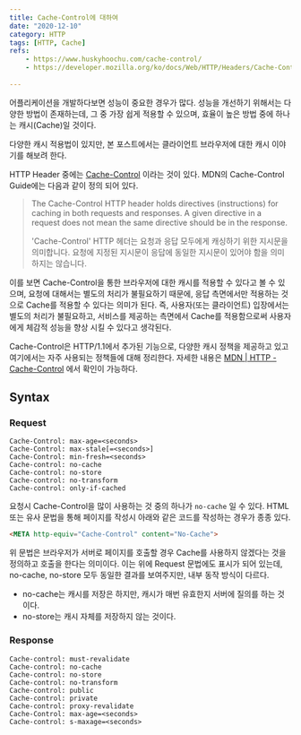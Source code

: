 ```yaml
---
title: Cache-Control에 대하여
date: "2020-12-10"
category: HTTP
tags: [HTTP, Cache]
refs:
    - https://www.huskyhoochu.com/cache-control/
    - https://developer.mozilla.org/ko/docs/Web/HTTP/Headers/Cache-Control
    
---
```


어플리케이션을 개발하다보면 성능이 중요한 경우가 많다. 성능을 개선하기 위해서는 다양한 방법이 존재하는데,
그 중 가장 쉽게 적용할 수 있으며, 효율이 높은 방법 중에 하나는 캐시(Cache)일 것이다.

다양한 캐시 적용법이 있지만, 본 포스트에서는 클라이언트 브라우저에 대한 캐시 이야기를 해보려 한다.

HTTP Header 중에는 [Cache-Control](https://developer.mozilla.org/ko/docs/Web/HTTP/Headers/Cache-Control) 이라는 것이 있다.
MDN의 Cache-Control Guide에는 다음과 같이 정의 되어 있다.
> The Cache-Control HTTP header holds directives (instructions) for caching in both requests and responses. A given directive in a request does not mean the same directive should be in the response.
>
> 'Cache-Control' HTTP 헤더는 요청과 응답 모두에게 캐싱하기 위한 지시문을 의미합니다. 요청에 지정된 지시문이 응답에 동일한 지시문이 있어야 함을 의미하지는 않습니다.

이를 보면 Cache-Control을 통한 브라우저에 대한 캐시를 적용할 수 있다고 볼 수 있으며, 요청에 대해서는 별도의 처리가 불필요하기 때문에,
응답 측면에서만 적용하는 것으로 Cache를 적용할 수 있다는 의미가 된다. 즉, 사용자(또는 클라이언트) 입장에서는 별도의 처리가 불필요하고,
서비스를 제공하는 측면에서 Cache를 적용함으로써 사용자에게 체감적 성능을 향상 시킬 수 있다고 생각된다.

Cache-Control은 HTTP/1.1에서 추가된 기능으로, 다양한 캐시 정책을 제공하고 있고 여기에서는 자주 사용되는 정책들에 대해 정리한다.
자세한 내용은 [MDN | HTTP - Cache-Control](https://developer.mozilla.org/ko/docs/Web/HTTP/Headers/Cache-Control) 에서 확인이 가능하다.

## Syntax

### Request
```
Cache-Control: max-age=<seconds>
Cache-Control: max-stale[=<seconds>]
Cache-Control: min-fresh=<seconds>
Cache-control: no-cache 
Cache-control: no-store
Cache-control: no-transform
Cache-control: only-if-cached
```
요청시 Cache-Control을 많이 사용하는 것 중의 하나가 `no-cache` 일 수 있다. 
HTML 또는 유사 문법을 통해 페이지를 작성시 아래와 같은 코드를 작성하는 경우가 종종 있다.
```html
<META http-equiv="Cache-Control" content="No-Cache">
```
위 문법은 브라우저가 서버로 페이지를 호출할 경우 Cache를 사용하지 않겠다는 것을 정의하고 호출을 한다는 의미이다.
이는 위에 Request 문법에도 표시가 되어 있는데, no-cache, no-store 모두 동일한 결과를 보여주지만, 내부 동작 방식이 다르다.

* no-cache는 캐시를 저장은 하지만, 캐시가 매번 유효한지 서버에 질의를 하는 것이다.
* no-store는 캐시 자체를 저장하지 않는 것이다.


### Response
```
Cache-control: must-revalidate
Cache-control: no-cache
Cache-control: no-store
Cache-control: no-transform
Cache-control: public
Cache-control: private
Cache-control: proxy-revalidate
Cache-Control: max-age=<seconds>
Cache-control: s-maxage=<seconds>
```
